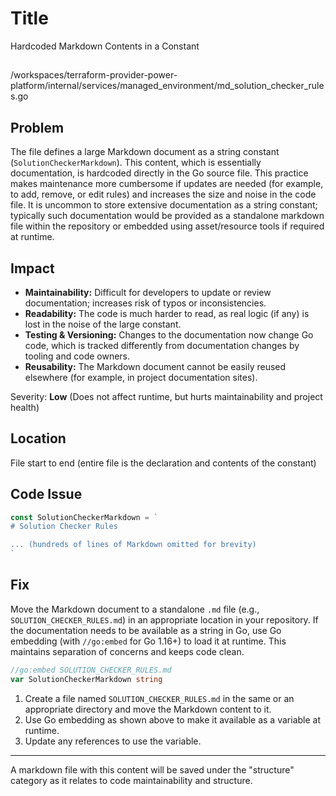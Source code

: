 # Title

Hardcoded Markdown Contents in a Constant

##

/workspaces/terraform-provider-power-platform/internal/services/managed_environment/md_solution_checker_rules.go

## Problem

The file defines a large Markdown document as a string constant (`SolutionCheckerMarkdown`). This content, which is essentially documentation, is hardcoded directly in the Go source file. This practice makes maintenance more cumbersome if updates are needed (for example, to add, remove, or edit rules) and increases the size and noise in the code file. It is uncommon to store extensive documentation as a string constant; typically such documentation would be provided as a standalone markdown file within the repository or embedded using asset/resource tools if required at runtime.

## Impact

- **Maintainability:** Difficult for developers to update or review documentation; increases risk of typos or inconsistencies.
- **Readability:** The code is much harder to read, as real logic (if any) is lost in the noise of the large constant.
- **Testing & Versioning:** Changes to the documentation now change Go code, which is tracked differently from documentation changes by tooling and code owners.
- **Reusability:** The Markdown document cannot be easily reused elsewhere (for example, in project documentation sites).

Severity: **Low** (Does not affect runtime, but hurts maintainability and project health)

## Location

File start to end (entire file is the declaration and contents of the constant)

## Code Issue

````go
const SolutionCheckerMarkdown = `
# Solution Checker Rules

... (hundreds of lines of Markdown omitted for brevity)
`
````

## Fix

Move the Markdown document to a standalone `.md` file (e.g., `SOLUTION_CHECKER_RULES.md`) in an appropriate location in your repository. If the documentation needs to be available as a string in Go, use Go embedding (with `//go:embed` for Go 1.16+) to load it at runtime. This maintains separation of concerns and keeps code clean.

````go
//go:embed SOLUTION_CHECKER_RULES.md
var SolutionCheckerMarkdown string
````

1. Create a file named `SOLUTION_CHECKER_RULES.md` in the same or an appropriate directory and move the Markdown content to it.
2. Use Go embedding as shown above to make it available as a variable at runtime.
3. Update any references to use the variable.

---

A markdown file with this content will be saved under the "structure" category as it relates to code maintainability and structure.